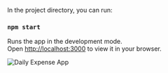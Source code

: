In the project directory, you can run:

### `npm start`

Runs the app in the development mode.\
Open [http://localhost:3000](http://localhost:3000) to view it in your browser.

![Daily Expense App]([https://github.com/salim943/Daily-Expense-Tracker-React-FastAPI-MySQL-/blob/main/screenshot.png](https://github.com/salim943/salim943-Daily-Expense-Tracker-React-FastAPI-MySQL/blob/master/DailyExpenseFirstAPI.png))

